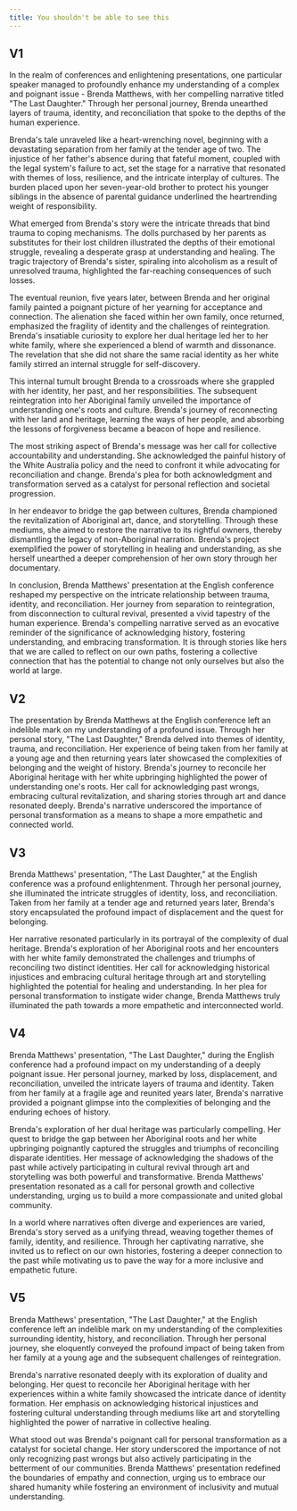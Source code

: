 ```yaml
---
title: You shouldn't be able to see this
---
```


## V1
In the realm of conferences and enlightening presentations, one particular speaker managed to profoundly enhance my understanding of a complex and poignant issue - Brenda Matthews, with her compelling narrative titled "The Last Daughter." Through her personal journey, Brenda unearthed layers of trauma, identity, and reconciliation that spoke to the depths of the human experience.

Brenda's tale unraveled like a heart-wrenching novel, beginning with a devastating separation from her family at the tender age of two. The injustice of her father's absence during that fateful moment, coupled with the legal system's failure to act, set the stage for a narrative that resonated with themes of loss, resilience, and the intricate interplay of cultures. The burden placed upon her seven-year-old brother to protect his younger siblings in the absence of parental guidance underlined the heartrending weight of responsibility.

What emerged from Brenda's story were the intricate threads that bind trauma to coping mechanisms. The dolls purchased by her parents as substitutes for their lost children illustrated the depths of their emotional struggle, revealing a desperate grasp at understanding and healing. The tragic trajectory of Brenda's sister, spiraling into alcoholism as a result of unresolved trauma, highlighted the far-reaching consequences of such losses.

The eventual reunion, five years later, between Brenda and her original family painted a poignant picture of her yearning for acceptance and connection. The alienation she faced within her own family, once returned, emphasized the fragility of identity and the challenges of reintegration. Brenda's insatiable curiosity to explore her dual heritage led her to her white family, where she experienced a blend of warmth and dissonance. The revelation that she did not share the same racial identity as her white family stirred an internal struggle for self-discovery.

This internal tumult brought Brenda to a crossroads where she grappled with her identity, her past, and her responsibilities. The subsequent reintegration into her Aboriginal family unveiled the importance of understanding one's roots and culture. Brenda's journey of reconnecting with her land and heritage, learning the ways of her people, and absorbing the lessons of forgiveness became a beacon of hope and resilience.

The most striking aspect of Brenda's message was her call for collective accountability and understanding. She acknowledged the painful history of the White Australia policy and the need to confront it while advocating for reconciliation and change. Brenda's plea for both acknowledgment and transformation served as a catalyst for personal reflection and societal progression.

In her endeavor to bridge the gap between cultures, Brenda championed the revitalization of Aboriginal art, dance, and storytelling. Through these mediums, she aimed to restore the narrative to its rightful owners, thereby dismantling the legacy of non-Aboriginal narration. Brenda's project exemplified the power of storytelling in healing and understanding, as she herself unearthed a deeper comprehension of her own story through her documentary.

In conclusion, Brenda Matthews' presentation at the English conference reshaped my perspective on the intricate relationship between trauma, identity, and reconciliation. Her journey from separation to reintegration, from disconnection to cultural revival, presented a vivid tapestry of the human experience. Brenda's compelling narrative served as an evocative reminder of the significance of acknowledging history, fostering understanding, and embracing transformation. It is through stories like hers that we are called to reflect on our own paths, fostering a collective connection that has the potential to change not only ourselves but also the world at large.

## V2
The presentation by Brenda Matthews at the English conference left an indelible mark on my understanding of a profound issue. Through her personal story, "The Last Daughter," Brenda delved into themes of identity, trauma, and reconciliation. Her experience of being taken from her family at a young age and then returning years later showcased the complexities of belonging and the weight of history. Brenda's journey to reconcile her Aboriginal heritage with her white upbringing highlighted the power of understanding one's roots. Her call for acknowledging past wrongs, embracing cultural revitalization, and sharing stories through art and dance resonated deeply. Brenda's narrative underscored the importance of personal transformation as a means to shape a more empathetic and connected world.

## V3
Brenda Matthews' presentation, "The Last Daughter," at the English conference was a profound enlightenment. Through her personal journey, she illuminated the intricate struggles of identity, loss, and reconciliation. Taken from her family at a tender age and returned years later, Brenda's story encapsulated the profound impact of displacement and the quest for belonging.

Her narrative resonated particularly in its portrayal of the complexity of dual heritage. Brenda's exploration of her Aboriginal roots and her encounters with her white family demonstrated the challenges and triumphs of reconciling two distinct identities. Her call for acknowledging historical injustices and embracing cultural heritage through art and storytelling highlighted the potential for healing and understanding. In her plea for personal transformation to instigate wider change, Brenda Matthews truly illuminated the path towards a more empathetic and interconnected world.

## V4
Brenda Matthews' presentation, "The Last Daughter," during the English conference had a profound impact on my understanding of a deeply poignant issue. Her personal journey, marked by loss, displacement, and reconciliation, unveiled the intricate layers of trauma and identity. Taken from her family at a fragile age and reunited years later, Brenda's narrative provided a poignant glimpse into the complexities of belonging and the enduring echoes of history.

Brenda's exploration of her dual heritage was particularly compelling. Her quest to bridge the gap between her Aboriginal roots and her white upbringing poignantly captured the struggles and triumphs of reconciling disparate identities. Her message of acknowledging the shadows of the past while actively participating in cultural revival through art and storytelling was both powerful and transformative. Brenda Matthews' presentation resonated as a call for personal growth and collective understanding, urging us to build a more compassionate and united global community.

In a world where narratives often diverge and experiences are varied, Brenda's story served as a unifying thread, weaving together themes of family, identity, and resilience. Through her captivating narrative, she invited us to reflect on our own histories, fostering a deeper connection to the past while motivating us to pave the way for a more inclusive and empathetic future.

## V5
Brenda Matthews' presentation, "The Last Daughter," at the English conference left an indelible mark on my understanding of the complexities surrounding identity, history, and reconciliation. Through her personal journey, she eloquently conveyed the profound impact of being taken from her family at a young age and the subsequent challenges of reintegration.

Brenda's narrative resonated deeply with its exploration of duality and belonging. Her quest to reconcile her Aboriginal heritage with her experiences within a white family showcased the intricate dance of identity formation. Her emphasis on acknowledging historical injustices and fostering cultural understanding through mediums like art and storytelling highlighted the power of narrative in collective healing.

What stood out was Brenda's poignant call for personal transformation as a catalyst for societal change. Her story underscored the importance of not only recognizing past wrongs but also actively participating in the betterment of our communities. Brenda Matthews' presentation redefined the boundaries of empathy and connection, urging us to embrace our shared humanity while fostering an environment of inclusivity and mutual understanding.










